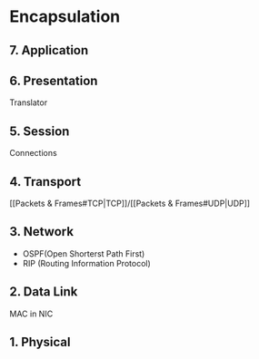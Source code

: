# Encapsulation

## 7. Application
## 6. Presentation
Translator
## 5. Session
Connections
## 4. Transport
[[Packets & Frames#TCP|TCP]]/[[Packets & Frames#UDP|UDP]]
## 3. Network
- OSPF(Open Shorterst Path First)
- RIP (Routing Information Protocol)
## 2. Data Link
MAC in NIC
## 1. Physical
